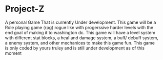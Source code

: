 # Project-Z
A personal Game That is currently Under development. This game will be a Role playing game (rpg) rogue like with progerssive harder levels with the end goal of making it to washington dc. This game will have a level system with different stat blocks, a heal and damage system, a buff/ debuff system, a enemy system, and other mechanices to make this game fun. This game is only coded by yours truley and is still under development as of this moment

